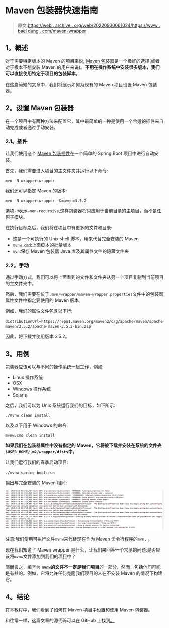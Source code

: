 # Maven 包装器快速指南

> 原文:[https://web . archive . org/web/20220930061024/https://www . bael dung . com/maven-wrapper](https://web.archive.org/web/20220930061024/https://www.baeldung.com/maven-wrapper)

## **1。概述**

对于需要特定版本的 Maven 的项目来说, [Maven 包装器](https://web.archive.org/web/20220628054711/https://maven.apache.org/wrapper/)是一个极好的选择(或者对于根本不想安装 Maven 的用户来说)。**不用在操作系统中安装很多版本，我们可以直接使用特定于项目的包装脚本。**

在这篇简短的文章中，我们将展示如何为现有的 Maven 项目设置 Maven 包装器。

## **2。设置 Maven 包装器**

在一个项目中有两种方法来配置它，其中最简单的一种是使用一个合适的插件来自动完成或者通过手动安装。

### **2.1。插件**

让我们使用这个 [Maven 包装插件](https://web.archive.org/web/20220628054711/https://maven.apache.org/wrapper/maven-wrapper-plugin/)在一个简单的 Spring Boot 项目中进行自动安装。

首先，我们需要进入项目的主文件夹并运行以下命令:

```
mvn -N wrapper:wrapper
```

我们还可以指定 Maven 的版本:

```
mvn -N wrapper:wrapper -Dmaven=3.5.2
```

选项`-N`表示`–non-recursive`,这样包装器将只应用于当前目录的主项目，而不是任何子模块。

在执行目标之后，我们将在项目中有更多的文件和目录:

*   这是一个可执行的 Unix shell 脚本，用来代替完全安装的 Maven
*   `mvnw.cmd`:上面脚本的批量版本
*   `mvn`:保存 Maven 包装器 Java 库及其属性文件的隐藏文件夹

### **2.2。手动**

通过手动方式，我们可以将上面看到的文件和文件夹从另一个项目复制到当前项目的主文件夹中。

然后，我们需要在位于`.mvn/wrapper/maven-wrapper.properties`文件中的包装器属性文件中指定要使用的 Maven 版本。

例如，我们的属性文件包含以下行:

```
distributionUrl=https://repo1.maven.org/maven2/org/apache/maven/apache-maven/3.5.2/apache-maven-3.5.2-bin.zip
```

因此，将下载并使用版本 3.5.2。

## **3。用例**

包装器应该可以与不同的操作系统一起工作，例如:

*   Linux 操作系统
*   OSX
*   Windows 操作系统
*   Solaris

之后，我们可以为 Unix 系统运行我们的目标，如下所示:

```
./mvnw clean install
```

以及以下用于 Windows 的命令:

```
mvnw.cmd clean install
```

**如果我们在包装器属性中没有指定的 Maven，它将被下载并安装在系统的文件夹`$USER_HOME/.m2/wrapper/dists`中。**

让我们运行我们的春季启动项目:

```
./mvnw spring-boot:run
```

输出与完全安装的 Maven 相同:

[![mvn wrapper springboot](img/1f433685ddc90fbe70e5b704c02f288c.png)](/web/20220628054711/https://www.baeldung.com/wp-content/uploads/2018/01/mvn-wrapper-springboot.png)

注意:我们使用可执行文件`mvnw`来代替现在作为 Maven 命令行程序的`mvn,` 。

现在我们知道了 Maven wrapper 是什么，让我们来回答一个常见的问题:是否应该将`mvnw`文件添加到我们的项目中？

简而言之，编号为 **`mvnw`的文件不一定是我们项目**的一部分。然而，包括他们可能是有益的。例如，它将允许任何克隆我们项目的人在不安装 Maven 的情况下构建它。

## **4。结论**

在本教程中，我们看到了如何在 Maven 项目中设置和使用 Maven 包装器。

和往常一样，这篇文章的源代码可以在 GitHub 上找到[。](https://web.archive.org/web/20220628054711/https://github.com/eugenp/tutorials/tree/master/spring-boot-modules/spring-boot-artifacts)